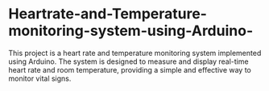 # Heartrate-and-Temperature-monitoring-system-using-Arduino-
This project is a heart rate and temperature monitoring system implemented using Arduino. 
The system is designed to measure and display real-time heart rate and room temperature, providing a simple and effective way to monitor vital signs.
